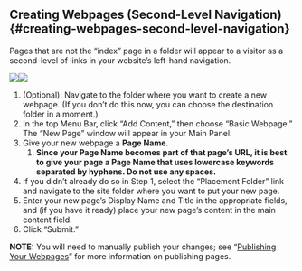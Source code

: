 ## Creating Webpages \(Second-Level Navigation\) {#creating-webpages-second-level-navigation}

Pages that are not the “index” page in a folder will appear to a visitor as a second-level of links in your website’s left-hand navigation.

![](https://northwestern-engineering.gitbooks.io/main-mccormick-site/content/assets/107.png)![](https://northwestern-engineering.gitbooks.io/main-mccormick-site/content/assets/108.png)

1. \(Optional\): Navigate to the folder where you want to create a new webpage. \(If you don’t do this now, you can choose the destination folder in a moment.\)
2. In the top Menu Bar, click “Add Content,” then choose “Basic Webpage.” The “New Page” window will appear in your Main Panel.
3. Give your new webpage a **Page Name**.
   1. **Since your Page Name becomes part of that page’s URL, it is best to give your page a Page Name that uses lowercase keywords separated by hyphens. Do not use any spaces.**
4. If you didn’t already do so in Step 1, select the “Placement Folder” link and navigate to the site folder where you want to put your new page.
5. Enter your new page’s Display Name and Title in the appropriate fields, and \(if you have it ready\) place your new page’s content in the main content field.
6. Click “Submit.”

**NOTE:** You will need to manually publish your changes; see “[Publishing Your Webpages](../module_2_editing_a_basic_page/submit_vs_publish.md#115333639914907-_Publishing_Your_Webpages)” for more information on publishing pages.


